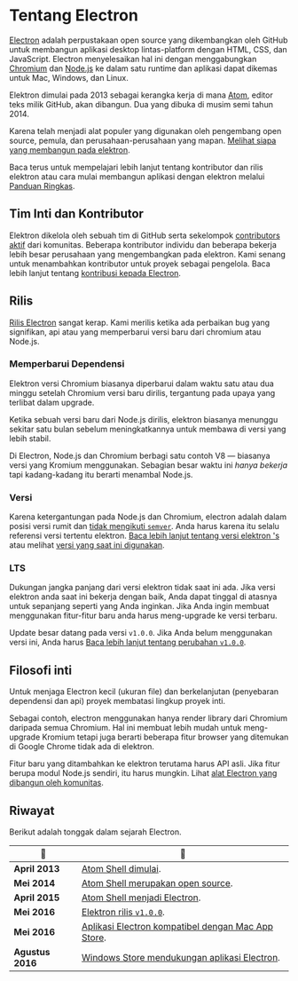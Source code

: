 # Tentang Electron

[Electron](https://electron.atom.io) adalah perpustakaan open source yang dikembangkan oleh GitHub untuk membangun aplikasi desktop lintas-platform dengan HTML, CSS, dan JavaScript. Electron menyelesaikan hal ini dengan menggabungkan [Chromium](https://www.chromium.org/Home) dan [Node.js](https://nodejs.org) ke dalam satu runtime dan aplikasi dapat dikemas untuk Mac, Windows, dan Linux.

Elektron dimulai pada 2013 sebagai kerangka kerja di mana [Atom](https://atom.io), editor teks milik GitHub, akan dibangun. Dua yang dibuka di musim semi tahun 2014.

Karena telah menjadi alat populer yang digunakan oleh pengembang open source, pemula, dan perusahaan-perusahaan yang mapan. [Melihat siapa yang membangun pada elektron](https://electron.atom.io/apps/).

Baca terus untuk mempelajari lebih lanjut tentang kontributor dan rilis elektron atau cara mulai membangun aplikasi dengan elektron melalui [Panduan Ringkas](quick-start.md).

## Tim Inti dan Kontributor

Elektron dikelola oleh sebuah tim di GitHub serta sekelompok [contributors aktif](https://github.com/electron/electron/graphs/contributors) dari komunitas. Beberapa kontributor individu dan beberapa bekerja lebih besar perusahaan yang mengembangkan pada elektron. Kami senang untuk menambahkan kontributor untuk proyek sebagai pengelola. Baca lebih lanjut tentang [kontribusi kepada Electron](https://github.com/electron/electron/blob/master/CONTRIBUTING.md).

## Rilis

[Rilis Electron](https://github.com/electron/electron/releases) sangat kerap. Kami merilis ketika ada perbaikan bug yang signifikan, api atau yang memperbarui versi baru dari chromium atau Node.js.

### Memperbarui Dependensi

Elektron versi Chromium biasanya diperbarui dalam waktu satu atau dua minggu setelah Chromium versi baru dirilis, tergantung pada upaya yang terlibat dalam upgrade.

Ketika sebuah versi baru dari Node.js dirilis, elektron biasanya menunggu sekitar satu bulan sebelum meningkatkannya untuk membawa di versi yang lebih stabil.

Di Electron, Node.js dan Chromium berbagi satu contoh V8 — biasanya versi yang Kromium menggunakan. Sebagian besar waktu ini *hanya bekerja* tapi kadang-kadang itu berarti menambal Node.js.

### Versi

Karena ketergantungan pada Node.js dan Chromium, electron adalah dalam posisi versi rumit dan [tidak mengikuti `semver`](http://semver.org). Anda harus karena itu selalu referensi versi tertentu elektron. [Baca lebih lanjut tentang versi elektron 's](https://electron.atom.io/docs/tutorial/electron-versioning/) atau melihat [versi yang saat ini digunakan](https://electron.atom.io/#electron-versions).

### LTS

Dukungan jangka panjang dari versi elektron tidak saat ini ada. Jika versi elektron anda saat ini bekerja dengan baik, Anda dapat tinggal di atasnya untuk sepanjang seperti yang Anda inginkan. Jika Anda ingin membuat menggunakan fitur-fitur baru anda harus meng-upgrade ke versi terbaru.

Update besar datang pada versi `v1.0.0`. Jika Anda belum menggunakan versi ini, Anda harus [Baca lebih lanjut tentang perubahan `v1.0.0`](https://electron.atom.io/blog/2016/05/11/electron-1-0).

## Filosofi inti

Untuk menjaga Electron kecil (ukuran file) dan berkelanjutan (penyebaran dependensi dan api) proyek membatasi lingkup proyek inti.

Sebagai contoh, electron menggunakan hanya render library dari Chromium daripada semua Chromium. Hal ini membuat lebih mudah untuk meng-upgrade Kromium tetapi juga berarti beberapa fitur browser yang ditemukan di Google Chrome tidak ada di elektron.

Fitur baru yang ditambahkan ke elektron terutama harus API asli. Jika fitur berupa modul Node.js sendiri, itu harus mungkin. Lihat [alat Electron yang dibangun oleh komunitas](https://electron.atom.io/community).

## Riwayat

Berikut adalah tonggak dalam sejarah Electron.

| :calendar:       | :tada:                                                                                                                      |
| ---------------- | --------------------------------------------------------------------------------------------------------------------------- |
| **April 2013**   | [Atom Shell dimulai](https://github.com/electron/electron/commit/6ef8875b1e93787fa9759f602e7880f28e8e6b45).                 |
| **Mei 2014**     | [Atom Shell merupakan open source](http://blog.atom.io/2014/05/06/atom-is-now-open-source.html).                            |
| **April 2015**   | [Atom Shell menjadi Electron](https://github.com/electron/electron/pull/1389).                                              |
| **Mei 2016**     | [Elektron rilis `v1.0.0`](https://electron.atom.io/blog/2016/05/11/electron-1-0).                                           |
| **Mei 2016**     | [Aplikasi Electron kompatibel dengan Mac App Store](https://electron.atom.io/docs/tutorial/mac-app-store-submission-guide). |
| **Agustus 2016** | [Windows Store mendukungan aplikasi Electron](https://electron.atom.io/docs/tutorial/windows-store-guide).                  |